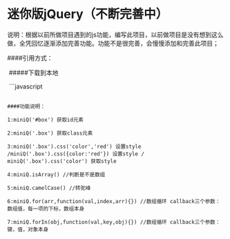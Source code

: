 # 迷你版jQuery（不断完善中）

说明：根据以前所做项目遇到的js功能，编写此项目，以前做项目是没有想到这么做，全凭回忆逐渐添加完善功能。功能不是很完善，会慢慢添加和完善此项目；

####引用方式：

  #####下载到本地
  
  ```javascript
  <script src='miniQuery.js'></script>
  ```

####功能说明：

1:miniQ('#box') 获取id元素

2:miniQ('.box') 获取class元素

3:miniQ('.box').css('color','red') 设置style /miniQ('.box').css({color:'red'}) 设置style / miniQ('.box').css('color') 获取style

4:miniQ.isArray() //判断是不是数组

5:miniQ.camelCase() //转驼峰

6:miniQ.for(arr,function(val,index,arr){}) //数组循环 callback三个参数：数组值，每一项的下标，数组本身

7:miniQ.forIn(obj,function(val,key,obj){}) //数组循环 callback三个参数：键，值，对象本身

